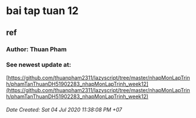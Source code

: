 # bai tap tuan 12

## ref

### Author: Thuan Pham

### See newest update at:

[https://github.com/thuanpham2311/lazyscript/tree/master/nhapMonLapTrinh/phamTanThuanDH51902283_nhapMonLapTrinh_week12](https://github.com/thuanpham2311/lazyscript/tree/master/nhapMonLapTrinh/phamTanThuanDH51902283_nhapMonLapTrinh_week12)

###### Date Created: Sat 04 Jul 2020 11:38:08 PM +07
